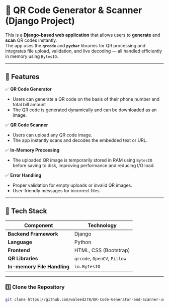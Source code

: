 # 📱 QR Code Generator & Scanner (Django Project)

This is a **Django-based web application** that allows users to **generate** and **scan** QR codes instantly.  
The app uses the **`qrcode`** and **`pyzbar`** libraries for QR processing and integrates file upload, validation, and live decoding — all handled efficiently in memory using `BytesIO`.

---

## 🚀 Features

✅ **QR Code Generator**  
- Users can generate a QR code on the basis of their phone number and total bill amount 
- The QR code is generated dynamically and can be downloaded as an image.  

✅ **QR Code Scanner**  
- Users can upload any QR code image.  
- The app instantly scans and decodes the embedded text or URL.  

✅ **In-Memory Processing**  
- The uploaded QR image is temporarily stored in RAM using `BytesIO` before saving to disk, improving performance and reducing I/O load.

✅ **Error Handling**  
- Proper validation for empty uploads or invalid QR images.  
- User-friendly messages for incorrect files.

---

## 🧠 Tech Stack

| Component | Technology |
|------------|-------------|
| **Backend Framework** | Django |
| **Language** | Python |
| **Frontend** | HTML, CSS (Bootstrap) |
| **QR Libraries** | `qrcode`, `OpenCV`, `Pillow` |
| **In-memory File Handling** | `io.BytesIO` |

---



### 1️⃣ Clone the Repository
```bash
git clone https://github.com/waleed278/QR-Code-Generator-and-Scanner-using-Django.git
